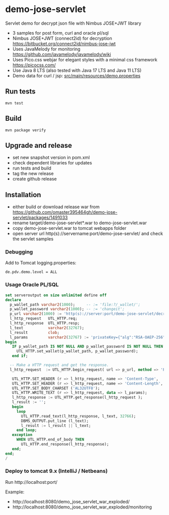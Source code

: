 # demo-jose-servlet
Servlet demo for decrypt json file with Nimbus JOSE+JWT library

* 3 samples for post form, curl and oracle pl/sql 
* Nimbus JOSE+JWT (connect2id) for decryption
  https://bitbucket.org/connect2id/nimbus-jose-jwt
* Uses JavaMelody for monitoring
  https://github.com/javamelody/javamelody/wiki
* Uses Pico.css webjar for elegant styles with a minimal css framework
  https://picocss.com/
* Use Java 8 LTS (also tested with Java 17 LTS and Java 11 LTS)
* Demo data for curl / jsp: [src/main/resources/demo.properties](src/main/resources/demo.properties)

## Run tests
`mvn test`

## Build
`mvn package verify`

## Upgrade and release
* set new snapshot version in pom.xml
* check dependent libraries for updates
* run tests and build
* tag the new release
* create github release

## Installation
* either build or download release war from https://github.com/omaster395464gh/demo-jose-servlet/packages/1491033
* rename target/demo-jose-servlet*.war to demo-jose-servlet.war
* copy demo-jose-servlet.war to tomcat webapps folder
* open server url http(s)://servername:port/demo-jose-servlet/ and check the servlet samples

### Debugging
Add to Tomcat logging.properties:
```
de.pdv.demo.level = ALL
```
### Usage Oracle PL/SQL
``` sql
set serveroutput on size unlimited define off
declare
  p_wallet_path varchar2(1000);     -- := 'file:?/_wallet/';
  p_wallet_password varchar2(1000); -- := 'changeit';
  p_url varchar2(1000) := 'http(s)://server:port/demo-jose-servlet/decrypt';  
  l_http_request   UTL_HTTP.req;
  l_http_response  UTL_HTTP.resp;
  l_text           varchar2(32767);
  l_result         clob;
  l_params         varchar2(32767) := 'privateKey={"alg":"RSA-OAEP-256","d":"pVx...di4","kty":"RSA","n":"5Ew...SvA"}&encodedString=eyJ...h_A';
begin
   IF p_wallet_path IS NOT NULL AND p_wallet_password IS NOT NULL THEN
     UTL_HTTP.set_wallet(p_wallet_path, p_wallet_password);
   end if;

  -- Make a HTTP request and get the response.
  l_http_request  := UTL_HTTP.begin_request( url => p_url, method => 'POST');

   UTL_HTTP.SET_HEADER (r => l_http_request, name => 'Content-Type',   value =>  'application/x-www-form-urlencoded');
   UTL_HTTP.SET_HEADER (r => l_http_request, name => 'Content-Length', value => length(l_params) );
   UTL_HTTP.SET_BODY_CHARSET ('AL32UTF8');
   UTL_HTTP.WRITE_TEXT (r => l_http_request, data => l_params);
   l_http_response := UTL_HTTP.get_response(l_http_request );
   l_result := '';
   begin
     loop
       UTL_HTTP.read_text(l_http_response, l_text, 32766);
       DBMS_OUTPUT.put_line (l_text);
       l_result := l_result || l_text;
     end loop;
   exception
     WHEN UTL_HTTP.end_of_body THEN
       UTL_HTTP.end_response(l_http_response);
   end;
end;
/
```

### Deploy to tomcat 9.x (IntelliJ / Netbeans)
Run http://localhost:port/

Example:
* http://localhost:8080/demo_jose_servlet_war_exploded/
* http://localhost:8080/demo_jose_servlet_war_exploded/monitoring

